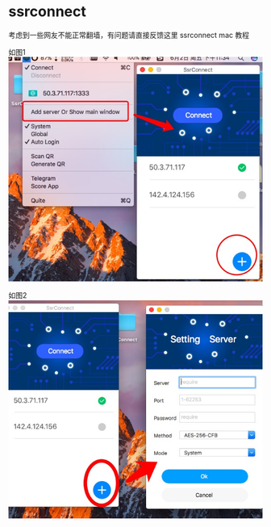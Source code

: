 # ssrconnect
考虑到一些网友不能正常翻墙，有问题请直接反馈这里
ssrconnect mac 教程

如图1
![screenshot](2.png)

如图2
![screenshot](1.png)
